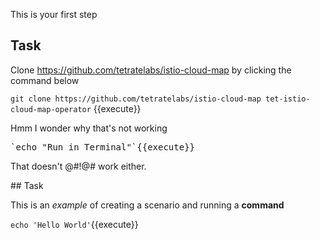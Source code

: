 This is your first step

## Task

Clone https://github.com/tetratelabs/istio-cloud-map by clicking the command below

`git clone https://github.com/tetratelabs/istio-cloud-map tet-istio-cloud-map-operator` {{execute}}

Hmm I wonder why that's not working 

<pre>`echo "Run in Terminal"`{{execute}}</pre>

That doesn't @#!@# work either.



## Task

This is an _example_ of creating a scenario and running a **command**

`echo 'Hello World'`{{execute}}
